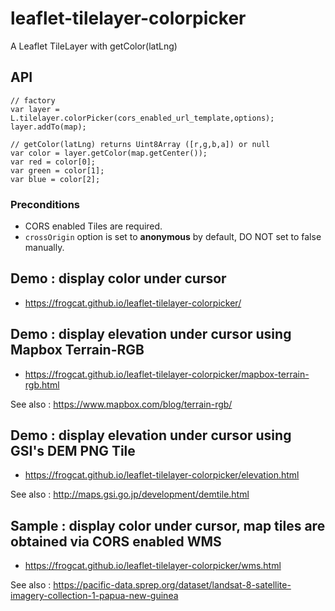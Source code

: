 # leaflet-tilelayer-colorpicker

A Leaflet TileLayer with getColor(latLng)

## API

```
// factory
var layer = L.tilelayer.colorPicker(cors_enabled_url_template,options);
layer.addTo(map);

// getColor(latLng) returns Uint8Array ([r,g,b,a]) or null
var color = layer.getColor(map.getCenter());
var red = color[0];
var green = color[1];
var blue = color[2];
```

### Preconditions

- CORS enabled Tiles are required.
- `crossOrigin` option is set to **anonymous** by default, DO NOT set to false manually.

## Demo : display color under cursor

- <https://frogcat.github.io/leaflet-tilelayer-colorpicker/>

## Demo : display elevation under cursor using Mapbox Terrain-RGB

- <https://frogcat.github.io/leaflet-tilelayer-colorpicker/mapbox-terrain-rgb.html>

See also : <https://www.mapbox.com/blog/terrain-rgb/>

## Demo : display elevation under cursor using GSI's DEM PNG Tile

- <https://frogcat.github.io/leaflet-tilelayer-colorpicker/elevation.html>

See also : <http://maps.gsi.go.jp/development/demtile.html>

## Sample : display color under cursor, map tiles are obtained via CORS enabled WMS

- <https://frogcat.github.io/leaflet-tilelayer-colorpicker/wms.html>

See also : <https://pacific-data.sprep.org/dataset/landsat-8-satellite-imagery-collection-1-papua-new-guinea>
